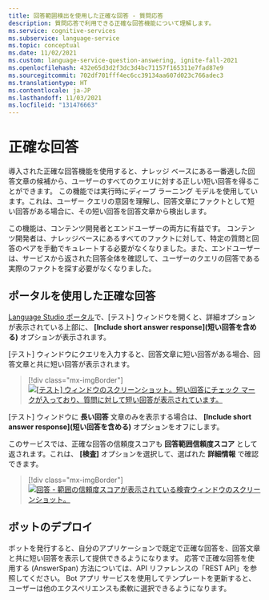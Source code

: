 ```yaml
---
title: 回答範囲検出を使用した正確な回答 - 質問応答
description: 質問応答で利用できる正確な回答機能について理解します。
ms.service: cognitive-services
ms.subservice: language-service
ms.topic: conceptual
ms.date: 11/02/2021
ms.custom: language-service-question-answering, ignite-fall-2021
ms.openlocfilehash: 432e65d3d2f3dc3d4bc71157f165311e7fad87e9
ms.sourcegitcommit: 702df701fff4ec6cc39134aa607d023c766adec3
ms.translationtype: HT
ms.contentlocale: ja-JP
ms.lasthandoff: 11/03/2021
ms.locfileid: "131476663"
---
```

# <a name="precise-answering"></a>正確な回答

導入された正確な回答機能を使用すると、ナレッジ ベースにある一番適した回答文章の候補から、ユーザーのすべてのクエリに対する正しい短い回答を得ることができます。 この機能では実行時にディープ ラーニング モデルを使用しています。これは、ユーザー クエリの意図を理解し、回答文章にファクトとして短い回答がある場合に、その短い回答を回答文章から検出します。

この機能は、コンテンツ開発者とエンドユーザーの両方に有益です。 コンテンツ開発者は、ナレッジベースにあるすべてのファクトに対して、特定の質問と回答のペアを手動でキュレートする必要がなくなりました。また、エンドユーザーは、サービスから返された回答全体を確認して、ユーザーのクエリの回答である実際のファクトを探す必要がなくなりました。

## <a name="precise-answering-via-the-portal"></a>ポータルを使用した正確な回答

[Language Studio ポータル](https://aka.ms/languageStudio)で、[テスト] ウィンドウを開くと、詳細オプションが表示されている上部に、 **[Include short answer response]\(短い回答を含める\)** オプションが表示されます。

[テスト] ウィンドウにクエリを入力すると、回答文章に短い回答がある場合、回答文章と共に短い回答が表示されます。

>[!div class="mx-imgBorder"]
>[![[テスト] ウィンドウのスクリーンショット。短い回答にチェック マークが入っており、質問に対して短い回答が表示されています。](../media/precise-answering/short-answer.png)](../media/precise-answering/short-answer.png#lightbox)

[テスト] ウィンドウに **長い回答** 文章のみを表示する場合は、 **[Include short answer response]\(短い回答を含める\)** オプションをオフにします。

このサービスでは、正確な回答の信頼度スコアも **回答範囲信頼度スコア** として返されます。これは、 **[検査]** オプションを選択して、選ばれた **詳細情報** で確認できます。

>[!div class="mx-imgBorder"]
>[![回答 - 範囲の信頼度スコアが表示されている検査ウィンドウのスクリーンショット。](../media/precise-answering/answer-confidence-score.png)](../media/precise-answering/answer-confidence-score.png#lightbox)

## <a name="deploying-a-bot"></a>ボットのデプロイ

ボットを発行すると、自分のアプリケーションで既定で正確な回答を、回答文章と共に短い回答を表示して提供できるようになります。 応答で正確な回答を使用する (AnswerSpan) 方法については、API リファレンスの「REST API」を参照してください。 Bot アプリ サービスを使用してテンプレートを更新すると、ユーザーは他のエクスペリエンスも柔軟に選択できるようになります。
